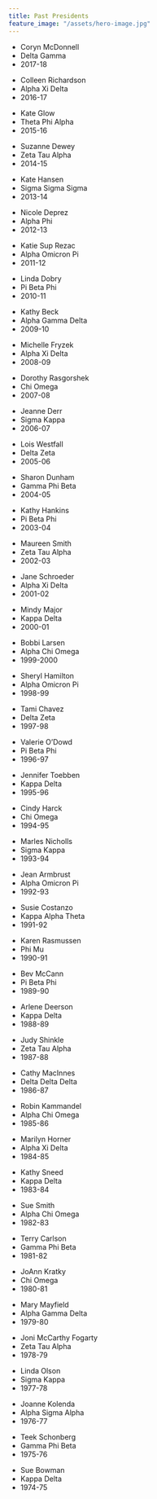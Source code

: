 ```yaml
---
title: Past Presidents
feature_image: "/assets/hero-image.jpg"
---
```


<div>

<ul>
<li>Coryn McDonnell</li>
<li>Delta Gamma</li>
<li>2017-18</li>
</ul>
<ul>
<li>Colleen Richardson</li>
<li>Alpha Xi Delta</li>
<li>2016-17</li>
</ul>
<ul>
<li>Kate Glow</li>
<li>Theta Phi Alpha</li>
<li>2015-16</li>
</ul>
<ul>
<li>Suzanne Dewey</li>
<li>Zeta Tau Alpha</li>
<li>2014-15</li>
</ul>
<ul>
<li>Kate Hansen</li>
<li>Sigma Sigma Sigma</li>
<li>2013-14</li>
</ul>
<ul>
<li>Nicole Deprez</li>
<li>Alpha Phi</li>
<li>2012-13</li>
</ul>
<ul>
<li>Katie Sup Rezac</li>
<li>Alpha Omicron Pi</li>
<li>2011-12</li>
</ul>
<ul>
<li>Linda Dobry</li>
<li>Pi Beta Phi</li>
<li>2010-11</li>
</ul>
<ul>
<li>Kathy Beck</li>
<li>Alpha Gamma Delta</li>
<li>2009-10</li>
</ul>
<ul>
<li>Michelle Fryzek</li>
<li>Alpha Xi Delta</li>
<li>2008-09</li>
</ul>
<ul>
<li>Dorothy Rasgorshek</li>
<li>Chi Omega</li>
<li>2007-08</li>
</ul>
<ul>
<li>Jeanne Derr</li>
<li>Sigma Kappa</li>
<li>2006-07</li>
</ul>
<ul>
<li>Lois Westfall</li>
<li>Delta Zeta</li>
<li>2005-06</li>
</ul>
<ul>
<li>Sharon Dunham</li>
<li>Gamma Phi Beta</li>
<li>2004-05</li>
</ul>
<ul>
<li>Kathy Hankins</li>
<li>Pi Beta Phi</li>
<li>2003-04</li>
</ul>
<ul>
<li>Maureen Smith</li>
<li>Zeta Tau Alpha</li>
<li>2002-03</li>
</ul>
<ul>
<li>Jane Schroeder</li>
<li>Alpha Xi Delta</li>
<li>2001-02</li>
</ul>
<ul>
<li>Mindy Major</li>
<li>Kappa Delta</li>
<li>2000-01</li>
</ul>
<ul>
<li>Bobbi Larsen</li>
<li>Alpha Chi Omega</li>
<li>1999-2000</li>
</ul>
<ul>
<li>Sheryl Hamilton</li>
<li>Alpha Omicron Pi</li>
<li>1998-99</li>
</ul>
<ul>
<li>Tami Chavez</li>
<li>Delta Zeta</li>
<li>1997-98</li>
</ul>
<ul>
<li>Valerie O’Dowd</li>
<li>Pi Beta Phi</li>
<li>1996-97</li>
</ul>
<ul>
<li>Jennifer Toebben</li>
<li>Kappa Delta</li>
<li>1995-96</li>
</ul>
<ul>
<li>Cindy Harck</li>
<li>Chi Omega</li>
<li>1994-95</li>
</ul>
<ul>
<li>Marles Nicholls</li>
<li>Sigma Kappa</li>
<li>1993-94</li>
</ul>
<ul>
<li>Jean Armbrust</li>
<li>Alpha Omicron Pi</li>
<li>1992-93</li>
</ul>
<ul>
<li>Susie Costanzo</li>
<li>Kappa Alpha Theta</li>
<li>1991-92</li>
</ul>
<ul>
<li>Karen Rasmussen</li>
<li>Phi Mu</li>
<li>1990-91</li>
</ul>
<ul>
<li>Bev McCann</li>
<li>Pi Beta Phi</li>
<li>1989-90</li>
</ul>
<ul>
<li>Arlene Deerson</li>
<li>Kappa Delta</li>
<li>1988-89</li>
</ul>
<ul>
<li>Judy Shinkle</li>
<li>Zeta Tau Alpha</li>
<li>1987-88</li>
</ul>
<ul>
<li>Cathy MacInnes</li>
<li>Delta Delta Delta</li>
<li>1986-87</li>
</ul>
<ul>
<li>Robin Kammandel</li>
<li>Alpha Chi Omega</li>
<li>1985-86</li>
</ul>
<ul>
<li>Marilyn Horner</li>
<li>Alpha Xi Delta</li>
<li>1984-85</li>
</ul>
<ul>
<li>Kathy Sneed</li>
<li>Kappa Delta</li>
<li>1983-84</li>
</ul>
<ul>
<li>Sue Smith</li>
<li>Alpha Chi Omega</li>
<li>1982-83</li>
</ul>
<ul>
<li>Terry Carlson</li>
<li>Gamma Phi Beta</li>
<li>1981-82</li>
</ul>
<ul>
<li>JoAnn Kratky</li>
<li>Chi Omega</li>
<li>1980-81</li>
</ul>
<ul>
<li>Mary Mayfield</li>
<li>Alpha Gamma Delta</li>
<li>1979-80</li>
</ul>
<ul>
<li>Joni McCarthy Fogarty</li>
<li>Zeta Tau Alpha</li>
<li>1978-79</li>
</ul>
<ul>
<li>Linda Olson</li>
<li>Sigma Kappa</li>
<li>1977-78</li>
</ul>
<ul>
<li>Joanne Kolenda</li>
<li>Alpha Sigma Alpha</li>
<li>1976-77</li>
</ul>
<ul>
<li>Teek Schonberg</li>
<li>Gamma Phi Beta</li>
<li>1975-76</li>
</ul>
<ul>
<li>Sue Bowman</li>
<li>Kappa Delta</li>
<li>1974-75</li>
</ul>

</div>

